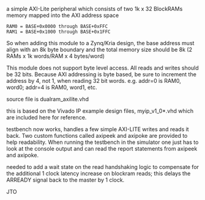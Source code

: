 a simple AXI-Lite peripheral which consists of two 1k x 32 BlockRAMs memory mapped into the AXI address space

	RAM0 = BASE+0x0000 through BASE+0xFFC
	RAM1 = BASE+0x1000 through BASE+0x1FFC

So when adding this module to a Zynq/Kria design, the base address must align with an 8k byte boundary
and the total memory size should be 8k (2 RAMs x 1k words/RAM x 4 bytes/word)

This module does not support byte level access. All reads and writes should be 32 bits.
Because AXI addressing is byte based, be sure to increment the address by 4, not 1, when reading
32 bit words. e.g. addr=0 is RAM0, word0; addr=4 is RAM0, word1, etc.

source file is dualram_axilite.vhd

this is based on the Vivado IP example design files, myip_v1_0*.vhd which are included here for reference.

testbench now works, handles a few simple AXI-LITE writes and reads it back. Two custom functions 
called axipeek and axipoke are provided to help readability. When running the testbench in the simulator
one just has to look at the console output and can read the report statements from axipeek and axipoke.

needed to add a wait state on the read handshaking logic to compensate for the additional 1 clock latency 
increase on blockram reads; this delays the ARREADY signal back to the master by 1 clock.

JTO



